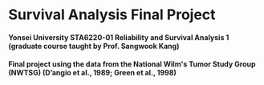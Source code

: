 # Survival Analysis Final Project

#### Yonsei University STA6220-01 Reliability and Survival Analysis 1 (graduate course taught by Prof. Sangwook Kang)

#### Final project using the data from the National Wilm's Tumor Study Group (NWTSG) (D’angio et al., 1989; Green et al., 1998)
